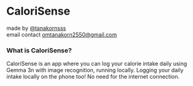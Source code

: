 # CaloriSense
made by [@tanakornsss](https://github.com/tanakornsss)\
email contact [omtanakorn2550@gmail.com](mailto:omtanakorn2550@gmail.com)
### **What is CaloriSense?**

CaloriSense is an app where you can log your calorie intake daily 
using Gemma 3n with image recognition, running locally.
Logging your daily intake locally on the phone too! 
No need for the internet connection.
